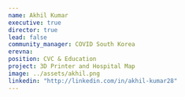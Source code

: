 ```yaml
---
name: Akhil Kumar
executive: true
director: true
lead: false
community_manager: COVID South Korea
erevna:  
position: CVC & Education
project: 3D Printer and Hospital Map
image: ../assets/akhil.png
linkedin: "http://linkedin.com/in/akhil-kumar28"
---
```

